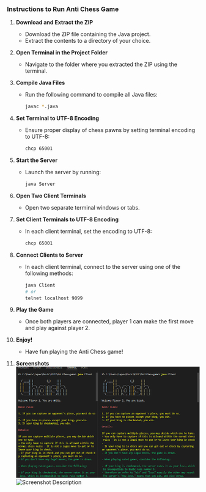 ### Instructions to Run Anti Chess Game

1. **Download and Extract the ZIP**
   - Download the ZIP file containing the Java project.
   - Extract the contents to a directory of your choice.

2. **Open Terminal in the Project Folder**
   - Navigate to the folder where you extracted the ZIP using the terminal.

3. **Compile Java Files**
   - Run the following command to compile all Java files:
     ```bash
     javac *.java
     ```

4. **Set Terminal to UTF-8 Encoding**
   - Ensure proper display of chess pawns by setting terminal encoding to UTF-8:
     ```bash
     chcp 65001
     ```

5. **Start the Server**
   - Launch the server by running:
     ```bash
     java Server
     ```

6. **Open Two Client Terminals**
   - Open two separate terminal windows or tabs.

7. **Set Client Terminals to UTF-8 Encoding**
   - In each client terminal, set the encoding to UTF-8:
     ```bash
     chcp 65001
     ```

8. **Connect Clients to Server**
   - In each client terminal, connect to the server using one of the following methods:
     ```bash
     java Client
     # or
     telnet localhost 9099
     ```

9. **Play the Game**
   - Once both players are connected, player 1 can make the first move and play against player 2.

10. **Enjoy!**
    - Have fun playing the Anti Chess game!

11. **Screenshots**
![Screenshot Description](https://github.com/prattay-lynx/AntiChessgame/blob/main/Images/Capture1.PNG)
![Screenshot Description](path/to/your/screenshot.png)


